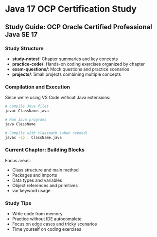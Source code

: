 # Java 17 OCP Certification Study

## Study Guide: OCP Oracle Certified Professional Java SE 17

### Study Structure
- **study-notes/**: Chapter summaries and key concepts
- **practice-code/**: Hands-on coding exercises organized by chapter
- **exam-questions/**: Mock questions and practice scenarios
- **projects/**: Small projects combining multiple concepts

### Compilation and Execution
Since we're using VS Code without Java extensions:

```bash
# Compile Java files
javac ClassName.java

# Run Java programs
java ClassName

# Compile with classpath (when needed)
javac -cp . ClassName.java
```

### Current Chapter: Building Blocks
Focus areas:
- Class structure and main method
- Packages and imports
- Data types and variables
- Object references and primitives
- var keyword usage

### Study Tips
- Write code from memory
- Practice without IDE autocomplete
- Focus on edge cases and tricky scenarios
- Time yourself on coding exercises
